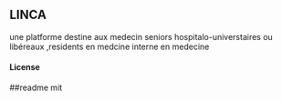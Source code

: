 ## LINCA

une platforme destine aux medecin seniors hospitalo-universtaires ou libéreaux ,residents en medcine interne en medecine 

#### License
##readme
mit
